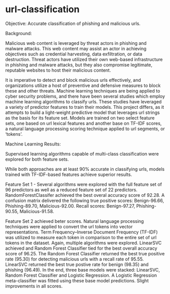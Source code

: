 # url-classification

Objective: Accurate classification of phishing and malicious urls.

Background:

Malicious web content is leveraged by threat actors in phishing and malware attacks. This web content may assist an actor in achieving objectives such as credential harvesting, data exfiltration, or data destruction. Threat actors have utilized their own web-based infrastructure in phishing and malware attacks, but they also compromise legitimate, reputable websites to host their malicious content.

It is imperative to detect and block malicious urls effectively, and organizations utilize a host of preventive and defensive measures to block these and other threats. Machine learning techniques are being applied to cyber security problems, and there have been several studies which employ machine learning algorithms to classify urls. These studies have leveraged a variety of predictor features to train their models. This project differs, as it attempts to build a light-weight predictive model that leverages url strings as the basis for its feature set. Models are trained on two select feature sets, one based on url lexical features and another base on TF-IDF scores, a natural language processing scoring technique applied to url segments, or ‘tokens’. 

Machine Learning Results:

Supervised learning algorithms capable of multi-class classification were explored for both feature sets. 

While both approaches are at least 90% accurate in classifying urls, models trained with TF-IDF-based features achieve superior results. 

Feature Set 1 - Several algorithms were explored with the full feature set of 96 predictors as well as a reduced feature set of 22 predictors. RandomForestClassifer achieved the best overal accuracy score of 92.28. A confusion matrix delivered the following true positive scores: Benign-96.66, Phishing-89.70, Malicious-92.00. Recall scores: Benign-97.27, Phishing-90.55, Malicious-91.58. 

Feature Set 2 achieved beter scores. Natural language processing techniques were applied to convert the url tokens into vector representations. Term Frequency–Inverse Document Frequency (TF-IDF) was utilized to measure each token in comparison to the entire set of url tokens in the dataset. Again, multiple algorithms were explored. LinearSVC achieved and Random Forest Classifier tied for the best overall accuracy score of 96.25. The Random Forest Classifier returned the best true positive rate (95.30) for detecting malicious urls with a recall rate of 95.55. LinearSVC returned the best true postive rate for benign (98.35) and phishing (96.49). In the end, three base models were stacked: LinearSVC, Random Forest Classifier and Logistic Regression. A Logistic Regression meta-classifier was fitted using these base model predictions. Slight improvements in all scores.


